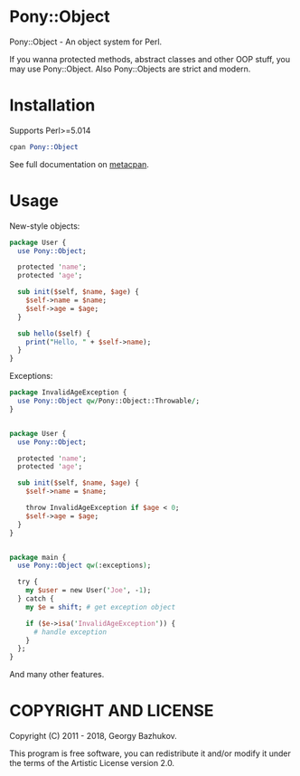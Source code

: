 # Pony::Object

Pony::Object - An object system for Perl.

If you wanna protected methods, abstract classes and other OOP stuff,
you may use Pony::Object. Also Pony::Objects are strict and modern.

# Installation

Supports Perl>=5.014

```perl
cpan Pony::Object
```

See full documentation on [metacpan](https://metacpan.org/pod/Pony::Object).

# Usage

New-style objects:

```Perl
package User {
  use Pony::Object;

  protected 'name';
  protected 'age';

  sub init($self, $name, $age) {
    $self->name = $name;
    $self->age = $age;
  }

  sub hello($self) {
    print("Hello, " + $self->name);
  }
}
```

Exceptions:

```Perl
package InvalidAgeException {
  use Pony::Object qw/Pony::Object::Throwable/;
}


package User {
  use Pony::Object;

  protected 'name';
  protected 'age';

  sub init($self, $name, $age) {
    $self->name = $name;

    throw InvalidAgeException if $age < 0;
    $self->age = $age;
  }
}


package main {
  use Pony::Object qw(:exceptions);

  try {
    my $user = new User('Joe', -1);
  } catch {
    my $e = shift; # get exception object

    if ($e->isa('InvalidAgeException')) {
      # handle exception
    }
  };
}
```

And many other features.

# COPYRIGHT AND LICENSE

Copyright (C) 2011 - 2018, Georgy Bazhukov.

This program is free software, you can redistribute it and/or modify it under the terms of the Artistic License version 2.0.
